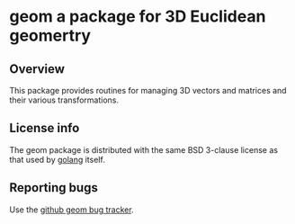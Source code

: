 # geom a package for 3D Euclidean geomertry

## Overview

This package provides routines for managing 3D vectors and matrices
and their various transformations.

## License info

The geom package is distributed with the same BSD 3-clause license
as that used by [golang](https://golang.org/LICENSE) itself.

## Reporting bugs

Use the [github geom bug
tracker](https://github.com/tinkerator/geom/issues).
